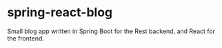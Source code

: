 # spring-react-blog
Small blog app written in Spring Boot for the Rest backend, and React for the frontend.
